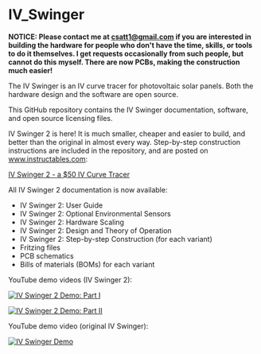 # IV_Swinger

**NOTICE: Please contact me at csatt1@gmail.com if you are interested in building the hardware for people who don't have the time, skills, or tools to do it themselves. I get requests occasionally from such people, but cannot do this myself. There are now PCBs, making the construction much easier!**

The IV Swinger is an IV curve tracer for photovoltaic solar panels. Both the hardware design and the software are open source.

This GitHub repository contains the IV Swinger documentation, software, and open source licensing files.

IV Swinger 2 is here! It is much smaller, cheaper and easier to build, and better than the original in almost every way. Step-by-step construction instructions are included in the repository, and are posted on www.instructables.com:

[IV Swinger 2 - a $50 IV Curve Tracer](http://www.instructables.com/id/IV-Swinger-2-a-50-IV-Curve-Tracer/)

All IV Swinger 2 documentation is now available:
* IV Swinger 2: User Guide
* IV Swinger 2: Optional Environmental Sensors
* IV Swinger 2: Hardware Scaling
* IV Swinger 2: Design and Theory of Operation
* IV Swinger 2: Step-by-step Construction (for each variant)
* Fritzing files
* PCB schematics
* Bills of materials (BOMs) for each variant

YouTube demo videos (IV Swinger 2):

[![IV Swinger 2 Demo: Part I](http://img.youtube.com/vi/WhnTWciiNNo/0.jpg)](http://www.youtube.com/watch?v=WhnTWciiNNo)

[![IV Swinger 2 Demo: Part II](http://img.youtube.com/vi/9iPq5AsuU_U/0.jpg)](http://www.youtube.com/watch?v=9iPq5AsuU_U)

YouTube demo video (original IV Swinger):

[![IV Swinger Demo](http://img.youtube.com/vi/xNytkONOcW0/0.jpg)](http://www.youtube.com/watch?v=xNytkONOcW0)
